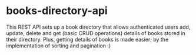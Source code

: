 # books-directory-api
This REST API sets up a book directory that allows authenticated users add, update, delete and get (basic CRUD operations) details of books stored in their directory.
Plus, getting details of books is made easier; by the implementation of sorting and pagination :) 
